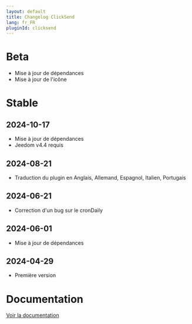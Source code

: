 ```yaml
---
layout: default
title: Changelog ClickSend
lang: fr_FR
pluginId: clicksend
---
```


# Beta

- Mise à jour de dépendances
- Mise à jour de l'icône

# Stable

## 2024-10-17

- Mise à jour de dépendances
- Jeedom v4.4 requis

## 2024-08-21

- Traduction du plugin en Anglais, Allemand, Espagnol, Italien, Portugais

## 2024-06-21

- Correction d'un bug sur le cronDaily

## 2024-06-01

- Mise à jour de dépendances

## 2024-04-29

- Première version

# Documentation

[Voir la documentation]({{site.baseurl}}/{{page.pluginId}}/{{page.lang}})
